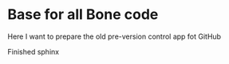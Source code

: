 # Base for all Bone code

Here I want to prepare the old pre-version control app fot GitHub

Finished sphinx
